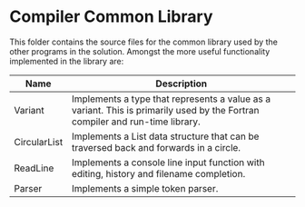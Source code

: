# Compiler Common Library

This folder contains the source files for the common library used by the
other programs in the solution. Amongst the more useful functionality
implemented in the library are:

| Name         | Description                                                                                                                  |
|--------------|------------------------------------------------------------------------------------------------------------------------------|
| Variant      | Implements a type that represents a value as a variant. This is primarily used by the Fortran compiler and run-time library. |
| CircularList | Implements a List data structure that can be traversed back and forwards in a circle.                                        |
| ReadLine     | Implements a console line input function with editing, history and filename completion.                                      |
| Parser       | Implements a simple token parser.                                                                                            |


